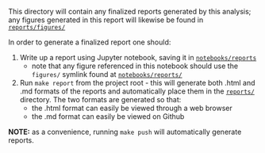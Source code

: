This directory will contain any finalized reports generated by this analysis; any figures generated in this report will likewise be found in [`reports/figures/`](../reports/figures/)

In order to generate a finalized report one should:

1. Write up a report using Jupyter notebook, saving it in [`notebooks/reports`](../notebooks/reports/)
   - note that any figure referenced in this notebook should use the `figures/` symlink found at [`notebooks/reports/`](../notebooks/reports/figures/)
2. Run `make report` from the project root - this will generate both .html and .md formats of the reports and automatically place them in the [`reports/`](../reports/) directory.  The two formats are generated so that:
   - the .html format can easily be viewed through a web browser
   - the .md format can easily be viewed on Github

**NOTE:** as a convenience, running `make push` will automatically generate reports.
